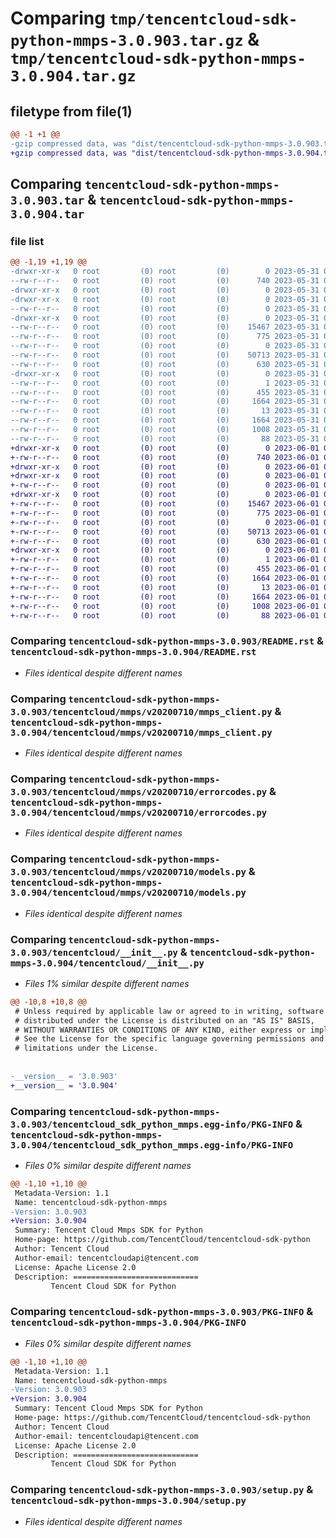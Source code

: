# Comparing `tmp/tencentcloud-sdk-python-mmps-3.0.903.tar.gz` & `tmp/tencentcloud-sdk-python-mmps-3.0.904.tar.gz`

## filetype from file(1)

```diff
@@ -1 +1 @@
-gzip compressed data, was "dist/tencentcloud-sdk-python-mmps-3.0.903.tar", last modified: Wed May 31 02:15:45 2023, max compression
+gzip compressed data, was "dist/tencentcloud-sdk-python-mmps-3.0.904.tar", last modified: Thu Jun  1 02:41:24 2023, max compression
```

## Comparing `tencentcloud-sdk-python-mmps-3.0.903.tar` & `tencentcloud-sdk-python-mmps-3.0.904.tar`

### file list

```diff
@@ -1,19 +1,19 @@
-drwxr-xr-x   0 root         (0) root         (0)        0 2023-05-31 02:15:45.000000 tencentcloud-sdk-python-mmps-3.0.903/
--rw-r--r--   0 root         (0) root         (0)      740 2023-05-31 02:15:45.000000 tencentcloud-sdk-python-mmps-3.0.903/README.rst
-drwxr-xr-x   0 root         (0) root         (0)        0 2023-05-31 02:15:45.000000 tencentcloud-sdk-python-mmps-3.0.903/tencentcloud/
-drwxr-xr-x   0 root         (0) root         (0)        0 2023-05-31 02:15:45.000000 tencentcloud-sdk-python-mmps-3.0.903/tencentcloud/mmps/
--rw-r--r--   0 root         (0) root         (0)        0 2023-05-31 02:15:45.000000 tencentcloud-sdk-python-mmps-3.0.903/tencentcloud/mmps/__init__.py
-drwxr-xr-x   0 root         (0) root         (0)        0 2023-05-31 02:15:45.000000 tencentcloud-sdk-python-mmps-3.0.903/tencentcloud/mmps/v20200710/
--rw-r--r--   0 root         (0) root         (0)    15467 2023-05-31 02:15:45.000000 tencentcloud-sdk-python-mmps-3.0.903/tencentcloud/mmps/v20200710/mmps_client.py
--rw-r--r--   0 root         (0) root         (0)      775 2023-05-31 02:15:45.000000 tencentcloud-sdk-python-mmps-3.0.903/tencentcloud/mmps/v20200710/errorcodes.py
--rw-r--r--   0 root         (0) root         (0)        0 2023-05-31 02:15:45.000000 tencentcloud-sdk-python-mmps-3.0.903/tencentcloud/mmps/v20200710/__init__.py
--rw-r--r--   0 root         (0) root         (0)    50713 2023-05-31 02:15:45.000000 tencentcloud-sdk-python-mmps-3.0.903/tencentcloud/mmps/v20200710/models.py
--rw-r--r--   0 root         (0) root         (0)      630 2023-05-31 02:15:45.000000 tencentcloud-sdk-python-mmps-3.0.903/tencentcloud/__init__.py
-drwxr-xr-x   0 root         (0) root         (0)        0 2023-05-31 02:15:45.000000 tencentcloud-sdk-python-mmps-3.0.903/tencentcloud_sdk_python_mmps.egg-info/
--rw-r--r--   0 root         (0) root         (0)        1 2023-05-31 02:15:45.000000 tencentcloud-sdk-python-mmps-3.0.903/tencentcloud_sdk_python_mmps.egg-info/dependency_links.txt
--rw-r--r--   0 root         (0) root         (0)      455 2023-05-31 02:15:45.000000 tencentcloud-sdk-python-mmps-3.0.903/tencentcloud_sdk_python_mmps.egg-info/SOURCES.txt
--rw-r--r--   0 root         (0) root         (0)     1664 2023-05-31 02:15:45.000000 tencentcloud-sdk-python-mmps-3.0.903/tencentcloud_sdk_python_mmps.egg-info/PKG-INFO
--rw-r--r--   0 root         (0) root         (0)       13 2023-05-31 02:15:45.000000 tencentcloud-sdk-python-mmps-3.0.903/tencentcloud_sdk_python_mmps.egg-info/top_level.txt
--rw-r--r--   0 root         (0) root         (0)     1664 2023-05-31 02:15:45.000000 tencentcloud-sdk-python-mmps-3.0.903/PKG-INFO
--rw-r--r--   0 root         (0) root         (0)     1008 2023-05-31 02:15:45.000000 tencentcloud-sdk-python-mmps-3.0.903/setup.py
--rw-r--r--   0 root         (0) root         (0)       88 2023-05-31 02:15:45.000000 tencentcloud-sdk-python-mmps-3.0.903/setup.cfg
+drwxr-xr-x   0 root         (0) root         (0)        0 2023-06-01 02:41:24.000000 tencentcloud-sdk-python-mmps-3.0.904/
+-rw-r--r--   0 root         (0) root         (0)      740 2023-06-01 02:41:24.000000 tencentcloud-sdk-python-mmps-3.0.904/README.rst
+drwxr-xr-x   0 root         (0) root         (0)        0 2023-06-01 02:41:24.000000 tencentcloud-sdk-python-mmps-3.0.904/tencentcloud/
+drwxr-xr-x   0 root         (0) root         (0)        0 2023-06-01 02:41:24.000000 tencentcloud-sdk-python-mmps-3.0.904/tencentcloud/mmps/
+-rw-r--r--   0 root         (0) root         (0)        0 2023-06-01 02:41:24.000000 tencentcloud-sdk-python-mmps-3.0.904/tencentcloud/mmps/__init__.py
+drwxr-xr-x   0 root         (0) root         (0)        0 2023-06-01 02:41:24.000000 tencentcloud-sdk-python-mmps-3.0.904/tencentcloud/mmps/v20200710/
+-rw-r--r--   0 root         (0) root         (0)    15467 2023-06-01 02:41:24.000000 tencentcloud-sdk-python-mmps-3.0.904/tencentcloud/mmps/v20200710/mmps_client.py
+-rw-r--r--   0 root         (0) root         (0)      775 2023-06-01 02:41:24.000000 tencentcloud-sdk-python-mmps-3.0.904/tencentcloud/mmps/v20200710/errorcodes.py
+-rw-r--r--   0 root         (0) root         (0)        0 2023-06-01 02:41:24.000000 tencentcloud-sdk-python-mmps-3.0.904/tencentcloud/mmps/v20200710/__init__.py
+-rw-r--r--   0 root         (0) root         (0)    50713 2023-06-01 02:41:24.000000 tencentcloud-sdk-python-mmps-3.0.904/tencentcloud/mmps/v20200710/models.py
+-rw-r--r--   0 root         (0) root         (0)      630 2023-06-01 02:41:24.000000 tencentcloud-sdk-python-mmps-3.0.904/tencentcloud/__init__.py
+drwxr-xr-x   0 root         (0) root         (0)        0 2023-06-01 02:41:24.000000 tencentcloud-sdk-python-mmps-3.0.904/tencentcloud_sdk_python_mmps.egg-info/
+-rw-r--r--   0 root         (0) root         (0)        1 2023-06-01 02:41:24.000000 tencentcloud-sdk-python-mmps-3.0.904/tencentcloud_sdk_python_mmps.egg-info/dependency_links.txt
+-rw-r--r--   0 root         (0) root         (0)      455 2023-06-01 02:41:24.000000 tencentcloud-sdk-python-mmps-3.0.904/tencentcloud_sdk_python_mmps.egg-info/SOURCES.txt
+-rw-r--r--   0 root         (0) root         (0)     1664 2023-06-01 02:41:24.000000 tencentcloud-sdk-python-mmps-3.0.904/tencentcloud_sdk_python_mmps.egg-info/PKG-INFO
+-rw-r--r--   0 root         (0) root         (0)       13 2023-06-01 02:41:24.000000 tencentcloud-sdk-python-mmps-3.0.904/tencentcloud_sdk_python_mmps.egg-info/top_level.txt
+-rw-r--r--   0 root         (0) root         (0)     1664 2023-06-01 02:41:24.000000 tencentcloud-sdk-python-mmps-3.0.904/PKG-INFO
+-rw-r--r--   0 root         (0) root         (0)     1008 2023-06-01 02:41:24.000000 tencentcloud-sdk-python-mmps-3.0.904/setup.py
+-rw-r--r--   0 root         (0) root         (0)       88 2023-06-01 02:41:24.000000 tencentcloud-sdk-python-mmps-3.0.904/setup.cfg
```

### Comparing `tencentcloud-sdk-python-mmps-3.0.903/README.rst` & `tencentcloud-sdk-python-mmps-3.0.904/README.rst`

 * *Files identical despite different names*

### Comparing `tencentcloud-sdk-python-mmps-3.0.903/tencentcloud/mmps/v20200710/mmps_client.py` & `tencentcloud-sdk-python-mmps-3.0.904/tencentcloud/mmps/v20200710/mmps_client.py`

 * *Files identical despite different names*

### Comparing `tencentcloud-sdk-python-mmps-3.0.903/tencentcloud/mmps/v20200710/errorcodes.py` & `tencentcloud-sdk-python-mmps-3.0.904/tencentcloud/mmps/v20200710/errorcodes.py`

 * *Files identical despite different names*

### Comparing `tencentcloud-sdk-python-mmps-3.0.903/tencentcloud/mmps/v20200710/models.py` & `tencentcloud-sdk-python-mmps-3.0.904/tencentcloud/mmps/v20200710/models.py`

 * *Files identical despite different names*

### Comparing `tencentcloud-sdk-python-mmps-3.0.903/tencentcloud/__init__.py` & `tencentcloud-sdk-python-mmps-3.0.904/tencentcloud/__init__.py`

 * *Files 1% similar despite different names*

```diff
@@ -10,8 +10,8 @@
 # Unless required by applicable law or agreed to in writing, software
 # distributed under the License is distributed on an "AS IS" BASIS,
 # WITHOUT WARRANTIES OR CONDITIONS OF ANY KIND, either express or implied.
 # See the License for the specific language governing permissions and
 # limitations under the License.
 
 
-__version__ = '3.0.903'
+__version__ = '3.0.904'
```

### Comparing `tencentcloud-sdk-python-mmps-3.0.903/tencentcloud_sdk_python_mmps.egg-info/PKG-INFO` & `tencentcloud-sdk-python-mmps-3.0.904/tencentcloud_sdk_python_mmps.egg-info/PKG-INFO`

 * *Files 0% similar despite different names*

```diff
@@ -1,10 +1,10 @@
 Metadata-Version: 1.1
 Name: tencentcloud-sdk-python-mmps
-Version: 3.0.903
+Version: 3.0.904
 Summary: Tencent Cloud Mmps SDK for Python
 Home-page: https://github.com/TencentCloud/tencentcloud-sdk-python
 Author: Tencent Cloud
 Author-email: tencentcloudapi@tencent.com
 License: Apache License 2.0
 Description: ============================
         Tencent Cloud SDK for Python
```

### Comparing `tencentcloud-sdk-python-mmps-3.0.903/PKG-INFO` & `tencentcloud-sdk-python-mmps-3.0.904/PKG-INFO`

 * *Files 0% similar despite different names*

```diff
@@ -1,10 +1,10 @@
 Metadata-Version: 1.1
 Name: tencentcloud-sdk-python-mmps
-Version: 3.0.903
+Version: 3.0.904
 Summary: Tencent Cloud Mmps SDK for Python
 Home-page: https://github.com/TencentCloud/tencentcloud-sdk-python
 Author: Tencent Cloud
 Author-email: tencentcloudapi@tencent.com
 License: Apache License 2.0
 Description: ============================
         Tencent Cloud SDK for Python
```

### Comparing `tencentcloud-sdk-python-mmps-3.0.903/setup.py` & `tencentcloud-sdk-python-mmps-3.0.904/setup.py`

 * *Files identical despite different names*

